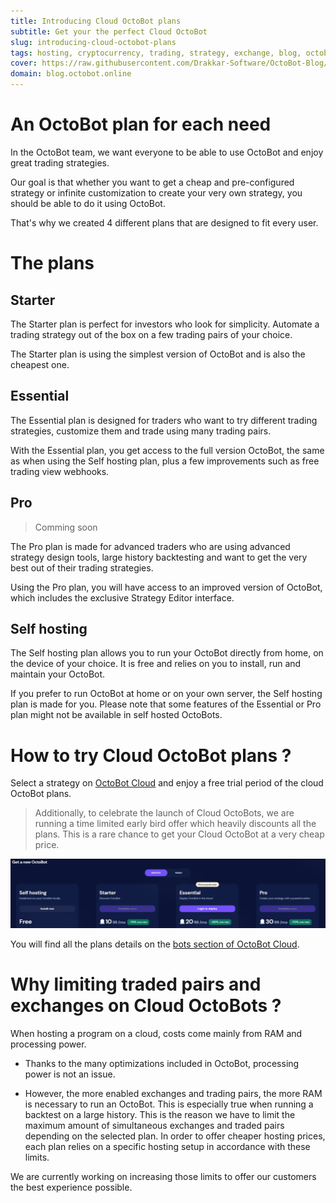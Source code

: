 ```yaml
---
title: Introducing Cloud OctoBot plans
subtitle: Get your the perfect Cloud OctoBot
slug: introducing-cloud-octobot-plans
tags: hosting, cryptocurrency, trading, strategy, exchange, blog, octobot cloud
cover: https://raw.githubusercontent.com/Drakkar-Software/OctoBot-Blog/master/resources/images/introducing-cloud-octobot-plans/cover.jpg
domain: blog.octobot.online
--- 
```



# An OctoBot plan for each need

In the OctoBot team, we want everyone to be able to use OctoBot and enjoy great trading strategies.  

Our goal is that whether you want to get a cheap and pre-configured strategy or infinite customization to create your very own strategy, you should be able to do it using OctoBot.

That's why we created 4 different plans that are designed to fit every user. 

# The plans

## Starter
The Starter plan is perfect for investors who look for simplicity. Automate a trading strategy out of the box on a few trading pairs of your choice. 

The Starter plan is using the simplest version of OctoBot and is also the cheapest one.

## Essential
The Essential plan is designed for traders who want to try different trading strategies, customize them and trade using many trading pairs. 

With the Essential plan, you get access to the full version OctoBot, the same as when using the Self hosting plan, plus a few improvements such as free trading view webhooks.

## Pro
> Comming soon

The Pro plan is made for advanced traders who are using advanced strategy design tools, large history backtesting and want to get the very best out of their trading strategies. 

Using the Pro plan, you will have access to an improved version of OctoBot, which includes the exclusive Strategy Editor interface.

## Self hosting

The Self hosting plan allows you to run your OctoBot directly from home, on the device of your choice. It is free and relies on you to install, run and maintain your OctoBot.

If you prefer to run OctoBot at home or on your own server, the Self hosting plan is made for you. Please note that some features of the Essential or Pro plan might not be available in self hosted OctoBots.

# How to try Cloud OctoBot plans ?

Select a strategy on [OctoBot Cloud](https://www.octobot.cloud) and enjoy a free trial period of the cloud OctoBot plans.

> Additionally, to celebrate the launch of Cloud OctoBots, we are running a time limited early bird offer which heavily discounts all the plans. This is a rare chance to get your Cloud OctoBot at a very cheap price.

![plan-display](https://raw.githubusercontent.com/Drakkar-Software/OctoBot-Blog/master/resources/images/introducing-cloud-octobot-plans/plans.jpg)

You will find all the plans details on the [bots section of OctoBot Cloud](https://octobot.cloud/bots).

# Why limiting traded pairs and exchanges on Cloud OctoBots ?

When hosting a program on a cloud, costs come mainly from RAM and processing power. 

- Thanks to the many optimizations included in OctoBot, processing power is not an issue. 

- However, the more enabled exchanges and trading pairs, the more RAM is necessary to run an OctoBot. This is especially true when running a backtest on a large history. This is the reason we have to limit the maximum amount of simultaneous exchanges and traded pairs depending on the selected plan. In order to offer cheaper hosting prices, each plan relies on a specific hosting setup in accordance with these limits.

We are currently working on increasing those limits to offer our customers the best experience possible.

